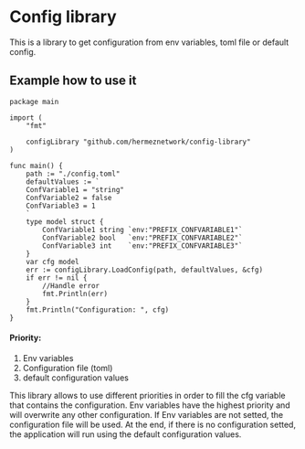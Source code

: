 # Config library

This is a library to get configuration from env variables, toml file or default config.

## Example how to use it
```
package main

import (
	"fmt"

	configLibrary "github.com/hermeznetwork/config-library"
)

func main() {
    path := "./config.toml"
    defaultValues := `
    ConfVariable1 = "string"
    ConfVariable2 = false
    ConfVariable3 = 1
    `
    type model struct {
        ConfVariable1 string `env:"PREFIX_CONFVARIABLE1"`
        ConfVariable2 bool   `env:"PREFIX_CONFVARIABLE2"`
        ConfVariable3 int    `env:"PREFIX_CONFVARIABLE3"`
    }
	var cfg model
	err := configLibrary.LoadConfig(path, defaultValues, &cfg)
	if err != nil {
        //Handle error
        fmt.Println(err)
    }
    fmt.Println("Configuration: ", cfg)
}
```
#### Priority:
1. Env variables
2. Configuration file (toml)
3. default configuration values

This library allows to use different priorities in order to fill the cfg variable that contains the configuration.
Env variables have the highest priority and will overwrite any other configuration. If Env variables are not setted,
the configuration file will be used. At the end, if there is no configuration setted, the application will run using
the default configuration values.